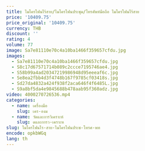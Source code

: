```yaml
---
title: ไมโครโฟนไร้สาย/ไมโครโฟนประชุม/โทรศัพท์มือถือ ไมโครโฟนไร้สาย
price: '10409.75'
price_original: '10409.75'
currency: THB
discount: ''
rating: 4
volume: 77
image: Sa7e81110e70c4a10ba1466f359657cfdu.jpg
images:
  - Sa7e81110e70c4a10ba1466f359657cfdu.jpg
  - S8c17d67571714b089c2ccce7195746ae4.jpg
  - S58b99a4ad20347219986948d95eeeaf6c.jpg
  - Se8ea2fbb4d3f4748b167f9785cf03418s.jpg
  - Sd27da4832a424f938f2aca646f4f6485L.jpg
  - S9a8bf5da4e9845688b478aab95f360adz.jpg
video: 4000270726536.mp4
categories:
  - name: เครื่องมือ
    slug: เคร-องม
  - name: วัดและการวิเคราะห์
    slug: ดและการว-เคราะห
slug: ไมโครโฟนไร-สาย-ไมโครโฟนประช-โทรศ-พท
encode: opkbWGq
lang: th
---
```

  